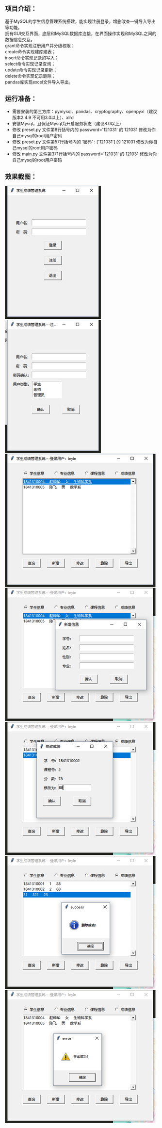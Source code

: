 ## 项目介绍：
基于MySQL的学生信息管理系统搭建，能实现注册登录，增删改查一键导入导出等功能。  
拥有GUI交互界面，底层和MySQL数据库连接，在界面操作实现和MySQL之间的数据信息交互。  
grant命令实现注册用户并分级权限；  
create命令实现建库建表；  
insert命令实现记录的写入；  
select命令实现记录查询；  
update命令实现记录更新；  
delete命令实现记录删除；  
pandas库实现excel文件导入导出。

## 运行准备：
+ 需要安装的第三方库：pymysql、pandas、cryptography、openpyxl（建议版本2.4.9 不可用3.0以上）、xlrd
+ 安装Mysql，且保证Mysql为开启服务状态（建议8.0以上）
+ 修改 preset.py 文件第8行括号内的  password='121031' 的 121031 修改为你自己mysql的root用户密码
+ 修改 preset.py 文件第57行括号内的 ‘密码' : ['121031'] 的 121031 修改为你自己mysql的root用户密码
+ 修改 main.py 文件第371行括号内的  password='121031' 的 121031 修改为你自己mysql的root用户密码

## 效果截图：
![](https://github.com/PantsuDango/mysql_student_info/blob/master/image/1.png)
![](https://github.com/PantsuDango/mysql_student_info/blob/master/image/2.png)
![](https://github.com/PantsuDango/mysql_student_info/blob/master/image/3.png)
![](https://github.com/PantsuDango/mysql_student_info/blob/master/image/4.png)
![](https://github.com/PantsuDango/mysql_student_info/blob/master/image/5.png)
![](https://github.com/PantsuDango/mysql_student_info/blob/master/image/6.png)
![](https://github.com/PantsuDango/mysql_student_info/blob/master/image/7.png)
